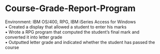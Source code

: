 # Course-Grade-Report-Program
Environment: IBM OS/400, RPG, IBM iSeries Access for Windows </br>
•	Created a display that allowed a student to enter his marks</br>
•	Wrote a RPG program that computed the student’s final mark and converted it into letter grade</br>
•	Outputted letter grade and indicated whether the student has passed the course</br>
